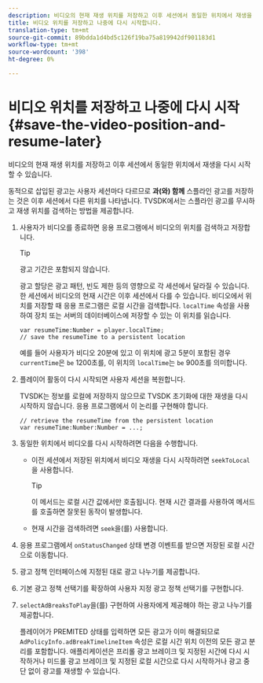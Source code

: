 ```yaml
---
description: 비디오의 현재 재생 위치를 저장하고 이후 세션에서 동일한 위치에서 재생을 다시 시작할 수 있습니다.
title: 비디오 위치를 저장하고 나중에 다시 시작합니다.
translation-type: tm+mt
source-git-commit: 89bdda1d4bd5c126f19ba75a819942df901183d1
workflow-type: tm+mt
source-wordcount: '398'
ht-degree: 0%

---
```



# 비디오 위치를 저장하고 나중에 다시 시작{#save-the-video-position-and-resume-later}

비디오의 현재 재생 위치를 저장하고 이후 세션에서 동일한 위치에서 재생을 다시 시작할 수 있습니다.

동적으로 삽입된 광고는 사용자 세션마다 다르므로 **과(와) 함께** 스플라인 광고를 저장하는 것은 이후 세션에서 다른 위치를 나타냅니다. TVSDK에서는 스플라인 광고를 무시하고 재생 위치를 검색하는 방법을 제공합니다.

1. 사용자가 비디오를 종료하면 응용 프로그램에서 비디오의 위치를 검색하고 저장합니다.

   >[!TIP]
   >
   >광고 기간은 포함되지 않습니다.

   광고 할당은 광고 패턴, 빈도 제한 등의 영향으로 각 세션에서 달라질 수 있습니다. 한 세션에서 비디오의 현재 시간은 이후 세션에서 다를 수 있습니다. 비디오에서 위치를 저장할 때 응용 프로그램은 로컬 시간을 검색합니다. `localTime` 속성을 사용하여 장치 또는 서버의 데이터베이스에 저장할 수 있는 이 위치를 읽습니다.

   ```
   var resumeTime:Number = player.localTime; 
   // save the resumeTime to a persistent location
   ```

   예를 들어 사용자가 비디오 20분에 있고 이 위치에 광고 5분이 포함된 경우 `currentTime`은 `be` 1200초를, 이 위치의 `localTime`는 `be` 900초를 의미합니다.

1. 플레이어 활동이 다시 시작되면 사용자 세션을 복원합니다.

   TVSDK는 정보를 로컬에 저장하지 않으므로 TVSDK 초기화에 대한 재생을 다시 시작하지 않습니다. 응용 프로그램에서 이 논리를 구현해야 합니다.

   ```
   // retrieve the resumeTime from the persistent location 
   var resumeTime:Number:Number = ...;
   ```

1. 동일한 위치에서 비디오를 다시 시작하려면 다음을 수행합니다.

   * 이전 세션에서 저장된 위치에서 비디오 재생을 다시 시작하려면 `seekToLocal`을 사용합니다.

      >[!TIP]
      >
      >이 메서드는 로컬 시간 값에서만 호출됩니다. 현재 시간 결과를 사용하여 메서드를 호출하면 잘못된 동작이 발생합니다.

   * 현재 시간을 검색하려면 `seek`을(를) 사용합니다.

1. 응용 프로그램에서 `onStatusChanged` 상태 변경 이벤트를 받으면 저장된 로컬 시간으로 이동합니다.
1. 광고 정책 인터페이스에 지정된 대로 광고 나누기를 제공합니다.
1. 기본 광고 정책 선택기를 확장하여 사용자 지정 광고 정책 선택기를 구현합니다.
1. `selectAdBreaksToPlay`을(를) 구현하여 사용자에게 제공해야 하는 광고 나누기를 제공합니다.

   플레이어가 PREMITED 상태를 입력하면 모든 광고가 이미 해결되므로 `AdPolicyInfo.adBreakTimelineItem` 속성은 로컬 시간 위치 이전의 모든 광고 분리를 포함합니다. 애플리케이션은 프리롤 광고 브레이크 및 지정된 시간에 다시 시작하거나 미드롤 광고 브레이크 및 지정된 로컬 시간으로 다시 시작하거나 광고 중단 없이 광고를 재생할 수 있습니다.
